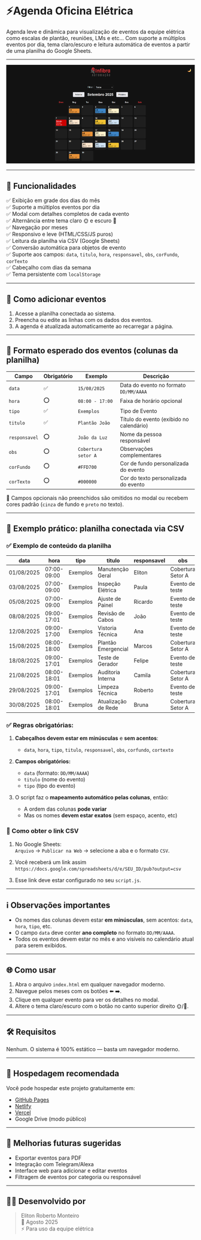 
# ⚡Agenda Oficina Elétrica

Agenda leve e dinâmica para visualização de eventos da equipe elétrica como escalas de plantão, reuniões, LMs e etc...
Com suporte a múltiplos eventos por dia, tema claro/escuro e leitura automática de eventos a partir de uma planilha do Google Sheets.

---
![print screen](./img/print%20screen.png)

---

## 🧠 Funcionalidades

✅ Exibição em grade dos dias do mês  
✅ Suporte a múltiplos eventos por dia  
✅ Modal com detalhes completos de cada evento  
✅ Alternância entre tema claro 🌞 e escuro 🌙  
✅ Navegação por meses  
✅ Responsivo e leve (HTML/CSS/JS puros)  
✅ Leitura da planilha via CSV (Google Sheets)  
✅ Conversão automática para objetos de evento  
✅ Suporte aos campos: `data`, `titulo`, `hora`, `responsavel`, `obs`, `corFundo`, `corTexto`  
✅ Cabeçalho com dias da semana  
✅ Tema persistente com `localStorage`

---

## 📝 Como adicionar eventos

1. Acesse a planilha conectada ao sistema.  
2. Preencha ou edite as linhas com os dados dos eventos.  
3. A agenda é atualizada automaticamente ao recarregar a página.

---

## 📌 Formato esperado dos eventos (colunas da planilha)

| Campo        | Obrigatório | Exemplo              | Descrição                                     |
|--------------|-------------|----------------------|-----------------------------------------------|
| `data`       | ✅           | `15/08/2025`         | Data do evento no formato `DD/MM/AAAA`        |
| `hora`       | ⭕           | `08:00 - 17:00`      | Faixa de horário opcional                     |
| `tipo`       | ✅           | `Exemplos`           | Tipo de Evento                                |
| `titulo`     | ✅           | `Plantão João`       | Título do evento (exibido no calendário)      |
| `responsavel`| ⭕           | `João da Luz`        | Nome da pessoa responsável                    |
| `obs`        | ⭕           | `Cobertura setor A`  | Observações complementares                    |
| `corFundo`   | ⭕           | `#FFD700`            | Cor de fundo personalizada do evento          |
| `corTexto`   | ⭕           | `#000000`            | Cor do texto personalizada do evento          |

🔁 Campos opcionais não preenchidos são omitidos no modal ou recebem cores padrão (`cinza` de fundo e `preto` no texto).

---

## 🧪 Exemplo prático: planilha conectada via CSV

### ✅ Exemplo de conteúdo da planilha

|data|hora|tipo|titulo|responsavel|obs|corFundo|corTexto|
|------------|------------------|--------------|-------------|---------------------|------------|-----------|----------   |
|01/08/2025|07:00-09:00|Exemplos|Manutenção Geral|Eliton|Cobertura Setor A|#000000|#FFFFFF|
|03/08/2025|07:00-09:00|Exemplos|Inspeção Elétrica|Paula|Evento de teste|#1E90FF||
|05/08/2025|07:00-09:00|Exemplos|Ajuste de Painel|Ricardo|Evento de teste|#f46524|#FFFFFF|
|08/08/2025|09:00-17:01|Exemplos|Revisão de Cabos|João|Evento de teste|#FF4500|#FFFFFF|
|12/08/2025|09:00-17:00|Exemplos|Vistoria Técnica|Ana|Evento de teste|#FFD700||
|15/08/2025|08:00-18:00|Exemplos|Plantão Emergencial|Marcos|Cobertura Setor A|#FF69B4|#FFD700|
|18/08/2025|09:00-17:01|Exemplos|Teste de Gerador|Felipe|Evento de teste|#8A2BE2|#FFFFFF|
|21/08/2025|08:00-18:01|Exemplos|Auditoria Interna|Camila|Cobertura Setor A|#00CED1||
|29/08/2025|09:00-17:01|Exemplos|Limpeza Técnica|Roberto|Evento de teste|#FF8C00|#FFFFFF|
|30/08/2025|08:00-18:01|Exemplos|Atualização de Rede|Bruna|Cobertura Setor A|#CC0000|#FFFFFF|

### ✅ **Regras obrigatórias:**

1. **Cabeçalhos devem estar em minúsculas** e **sem acentos**:

    - `data`, `hora`, `tipo`, `titulo`, `responsavel`, `obs`, `corfundo`, `cortexto`

2. **Campos obrigatórios:**

    - `data` (formato: `DD/MM/AAAA`)
    - `titulo` (nome do evento)
    - `tipo` (tipo do evento)

3. O script faz o **mapeamento automático pelas colunas**, então:

    - A ordem das colunas **pode variar**
    - Mas os nomes **devem estar exatos** (sem espaço, acento, etc)

### 🔗 Como obter o link CSV

1. No Google Sheets:  
   `Arquivo` → `Publicar na Web` → selecione a aba e o formato `CSV`.

2. Você receberá um link assim ``https://docs.google.com/spreadsheets/d/e/SEU_ID/pub?output=csv``

3. Esse link deve estar configurado no seu `script.js`.

---

## ℹ️ Observações importantes

- Os nomes das colunas devem estar **em minúsculas**, sem acentos: `data`, `hora`, `tipo`, etc.  
- O campo `data` deve conter **ano completo** no formato `DD/MM/AAAA`.  
- Todos os eventos devem estar no mês e ano visíveis no calendário atual para serem exibidos.

---

## 🌐 Como usar

1. Abra o arquivo `index.html` em qualquer navegador moderno.
2. Navegue pelos meses com os botões ⬅️ ➡️.
3. Clique em qualquer evento para ver os detalhes no modal.
4. Altere o tema claro/escuro com o botão no canto superior direito 🌞/🌙.

---

## 🛠 Requisitos

Nenhum. O sistema é 100% estático — basta um navegador moderno.

---

## 🚀 Hospedagem recomendada

Você pode hospedar este projeto gratuitamente em:

- [GitHub Pages](https://pages.github.com/)
- [Netlify](https://www.netlify.com/)
- [Vercel](https://vercel.com/)
- Google Drive (modo público)

---

## 📌 Melhorias futuras sugeridas

- Exportar eventos para PDF
- Integração com Telegram/Alexa
- Interface web para adicionar e editar eventos
- Filtragem de eventos por categoria ou responsável

---

## 👨‍🔧 Desenvolvido por

> Eliton Roberto Monteiro  
> 📅 Agosto 2025  
> ⚡ Para uso da equipe elétrica
